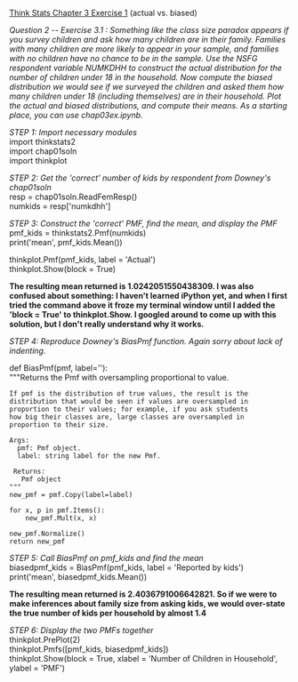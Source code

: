 [Think Stats Chapter 3 Exercise 1](http://greenteapress.com/thinkstats2/html/thinkstats2004.html#toc31) (actual vs. biased)

*Question 2 -- Exercise 3.1 : Something like the class size paradox appears if you survey children and ask how many children are
in their family. Families with many children are more likely to appear in your sample, and families with no children have no chance to be in the sample. Use the NSFG respondent variable NUMKDHH to construct the actual distribution for the number of children under 18 in the household. Now compute the biased distribution we would see if we surveyed the children and asked them how many children under 18 (including themselves) are in their household. Plot the actual and biased distributions, and compute their means. As a starting place, you can use chap03ex.ipynb.*  

*STEP 1: Import necessary modules*  
import thinkstats2  
import chap01soln  
import thinkplot  

*STEP 2: Get the 'correct' number of kids by respondent from Downey's chap01soln*  
resp = chap01soln.ReadFemResp()  
numkids = resp['numkdhh']  

*STEP 3: Construct the 'correct' PMF, find the mean, and display the PMF*
pmf_kids = thinkstats2.Pmf(numkids)  
print('mean', pmf_kids.Mean())  

thinkplot.Pmf(pmf_kids, label = 'Actual')  
thinkplot.Show(block = True)  

**The resulting mean returned is 1.0242051550438309. I was also confused about something: I haven't learned iPython yet, and when I first tried the command above it froze my terminal window until I added the 'block = True' to thinkplot.Show. I googled around to come up with this solution, but I don't really understand why it works.**    

*STEP 4: Reproduce Downey's BiasPmf function.  Again sorry about lack of indenting.*  

def BiasPmf(pmf, label=''):  
    """Returns the Pmf with oversampling proportional to value.  

    If pmf is the distribution of true values, the result is the  
    distribution that would be seen if values are oversampled in  
    proportion to their values; for example, if you ask students  
    how big their classes are, large classes are oversampled in  
    proportion to their size.  

    Args:  
      pmf: Pmf object.  
      label: string label for the new Pmf.  

     Returns:  
       Pmf object  
    """  
    new_pmf = pmf.Copy(label=label)  

    for x, p in pmf.Items():  
        new_pmf.Mult(x, x)  

    new_pmf.Normalize()  
    return new_pmf  

*STEP 5: Call BiasPmf on pmf_kids and find the mean*  
biasedpmf_kids = BiasPmf(pmf_kids, label = 'Reported by kids')  
print('mean', biasedpmf_kids.Mean())  

**The resulting mean returned is 2.4036791006642821. So if we were to make inferences about family size from asking kids, we would over-state the true number of kids per household by almost 1.4**  

*STEP 6: Display the two PMFs together*  
thinkplot.PrePlot(2)  
thinkplot.Pmfs([pmf_kids, biasedpmf_kids])  
thinkplot.Show(block = True, xlabel = 'Number of Children in Household', ylabel = 'PMF')  
